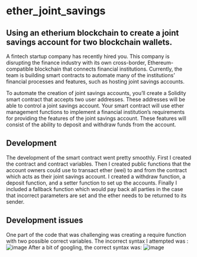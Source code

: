 # ether_joint_savings
## Using an etherium blockchain to create a joint savings account for two blockchain wallets.

A fintech startup company has recently hired you. This company is disrupting the finance industry with its own cross-border, Ethereum-compatible blockchain that connects financial institutions. Currently, the team is building smart contracts to automate many of the institutions’ financial processes and features, such as hosting joint savings accounts.

To automate the creation of joint savings accounts, you’ll create a Solidity smart contract that accepts two user addresses. These addresses will be able to control a joint savings account. Your smart contract will use ether management functions to implement a financial institution’s requirements for providing the features of the joint savings account. These features will consist of the ability to deposit and withdraw funds from the account.

## Development

The development of the smart contract went pretty smoothly. First I created the contract and contract variables. Then I created public functions that the account owners could use to transact ether (wei) to and from the contract which acts as their joint savings account. I created a withdraw function, a deposit function, and a setter function to set up the accounts. Finally I included a fallback function which would pay back all parties in the case that incorrect parameters are set and the ether needs to be returned to its sender.

## Development issues

One part of the code that was challenging was creating a require function with two possible correct variables. The incorrect syntax I attempted was :
![image](https://user-images.githubusercontent.com/99841428/180591497-7c5d63d8-ddd4-47a8-8edf-00a730f79649.png)
After a bit of googling, the correct syntax was:
![image](https://user-images.githubusercontent.com/99841428/180591555-c95b378b-6739-4674-8e64-a750e0ac3e03.png)
